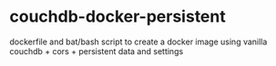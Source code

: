 # couchdb-docker-persistent
dockerfile and bat/bash script to create a docker image using vanilla couchdb + cors + persistent data and settings
